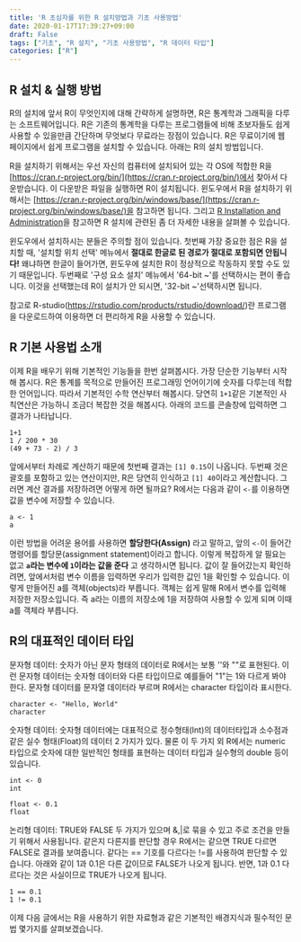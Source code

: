 ```yaml
---
title: 'R 초심자를 위한 R 설치방법과 기초 사용방법'
date: 2020-01-17T17:39:27+09:00
draft: False
tags: ["기초", "R 설치", "기초 사용방법", "R 데이터 타입"]
categories: ["R"]
---
```


## R 설치 & 실행 방법

R의 설치에 앞서 R이 무엇인지에 대해 간략하게 설명하면, R은 통계학과 그래픽을 다루는 소프트웨어입니다. R은 기존의 통계학을 다루는 프로그램들에 비해 초보자들도 쉽게 사용할 수 있을만큼 간단하며 무엇보다 무료라는 장점이 있습니다. R은 무료이기에 웹 페이지에서 쉽게 프로그램을 설치할 수 있습니다. 아래는 R의 설치 방법입니다.

R을 설치하기 위해서는 우선 자신의 컴퓨터에 설치되어 있는 각 OS에 적합한 R을 [https://cran.r-project.org/bin/](https://cran.r-project.org/bin/)에서 찾아서 다운받습니다. 이 다운받은 파일을 실행하면 R이 설치됩니다. 윈도우에서 R을 설치하기 위해서는 [https://cran.r-project.org/bin/windows/base/](https://cran.r-project.org/bin/windows/base/)을 참고하면 됩니다. 그리고 [R Installation and Administration](https://cran.r-project.org/doc/manuals/r-release/R-admin.html)을 참고하면 R 설치에 관련된 좀 더 자세한 내용을 살펴볼 수 있습니다.

윈도우에서 설치하시는 분들은 주의할 점이 있습니다. 첫번째 가장 중요한 점은 R을 설치할 때, '설치할 위치 선택' 메뉴에서 **절대로 한글로 된 경로가 절대로 포함되면 안됩니다!** 왜냐하면 한글이 들어가면, 윈도우에 설치한 R이 정상적으로 작동하지 못할 수도 있기 때문입니다. 두번째로 '구성 요소 설치' 메뉴에서 '64-bit ~'를 선택하시는 편이 좋습니다. 이것을 선택했는데 R이 설치가 안 되시면, '32-bit ~'선택하시면 됩니다.

참고로 R-studio(https://rstudio.com/products/rstudio/download/)란 프로그램을 다운로드하여 이용하면 더 편리하게 R을 사용할 수 있습니다.

## R 기본 사용법 소개

이제 R을 배우기 위해 기본적인 기능들을 한번 살펴봅시다. 가장 단순한 기능부터 시작해 봅시다. R은 통계를 목적으로 만들어진 프로그래밍 언어이기에 숫자를 다루는데 적합한 언어입니다. 따라서 기본적인 수학 연산부터 해봅시다. 당연히 `1+1`같은 기본적인 사칙연산은 가능하니 조금더 복잡한 것을 해봅시다. 아래의 코드를 콘솔창에 입력하면 그 결과가 나타납니다.

```
1+1
1 / 200 * 30
(49 + 73 - 2) / 3
```

앞에서부터 차례로 계산하기 때문에 첫번째 결과는 `[1] 0.15`이 나옵니다. 두번째 것은 괄호를 포함하고 있는 연산이지만, R은 당연히 인식하고 `[1] 40`이라고 계산합니다. 그러면 계산 결과를 저장하려면 어떻게 하면 될까요? R에서는 다음과 같이 `<-`를 이용하면 값을 변수에 저장할 수 있습니다.

```
a <- 1
a
```

이런 방법을 어려운 용어를 사용하면 **할당한다(Assign)** 라고 말하고, 앞의 `<-`이 들어간 명령어를 할당문(assignment statement)이라고 합니다. 이렇게 복잡하게 알 필요는 없고 **`a`라는 변수에 `1`이라는 값을 준다** 고 생각하시면 됩니다. 값이 잘 들어갔는지 확인하려면, 앞에서처럼 변수 이름을 입력하면 우리가 입력한 값인 1을 확인할 수 있습니다. 이렇게 만들어진 a를 객체(objects)라 부릅니다. 객체는 쉽게 말해 R에서 변수를 입력해 저장한 저장소입니다. 즉 a라는 이름의 저장소에 1을 저장하여 사용할 수 있게 되며 이때 a를 객체라 부릅니다.

## R의 대표적인 데이터 타입

문자형 데이터: 숫자가 아닌 문자 형태의 데이터로 R에서는 보통 ''와 ""로 표현된다. 이런 문자형 데이터는 숫자형 데이터와 다른 타입이므로 예를들어 "1"는 1와 다르게 봐야한다. 문자형 데이터를 문자열 데이터라 부르며 R에서는 character 타입이라 표시한다.

```
character <- "Hello, World"
character
```

숫자형 데이터: 숫자형 데이터에는 대표적으로 정수형태(Int)의 데이터타입과 소수점과 같은 실수 형태(Float)의 데이터 2 가지가 있다. 물론 이 두 가지 외 R에서는 numeric 타입으로 숫자에 대한 일반적인 형태를 표현하는 데이터 타입과 실수형의 double 등이 있습니다.     

```
int <- 0
int

float <- 0.1
float
```
논리형 데이터: TRUE와 FALSE 두 가지가 있으며 &,|로 묶을 수 있고 주로 조건을 만들기 위해서 사용됩니다. 같은지 다른지를 판단할 경우 R에서는 같으면 TRUE 다르면 FALSE로 결과를 보여줍니다. 같다는 == 기호를 다르다는 !=를 사용하여 판단할 수 있습니다. 아래와 같이 1과 0.1은 다른 값이므로 FALSE가 나오게 됩니다. 반면, 1과 0.1 다르다는 것은 사실이므로 TRUE가 나오게 됩니다.

```
1 == 0.1
1 != 0.1
```

이제 다음 글에서는 R을 사용하기 위한 자료형과 같은 기본적인 배경지식과 필수적인 문법 몇가지를 살펴보겠습니다.
